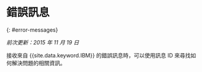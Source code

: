 
# 錯誤訊息
{: #error-messages}

*前次更新：2015 年 11 月 19 日*

接收來自 {{site.data.keyword.IBM}} 的錯誤訊息時，可以使用訊息 ID 來尋找如何解決問題的相關資訊。 

